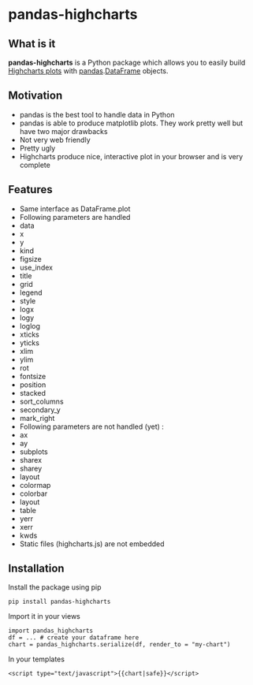 # pandas-highcharts #

## What is it ##

**pandas-highcharts** is a Python package which allows you to easily build [Highcharts plots](http://www.highcharts.com/ "Highcharts") with [pandas](https://github.com/pydata/pandas "pandas").[DataFrame](http://pandas.pydata.org/pandas-docs/dev/generated/pandas.DataFrame.html "DataFrame") objects.

## Motivation ##

* pandas is the best tool to handle data in Python
* pandas is able to produce matplotlib plots. They work pretty well but have two major drawbacks
 * Not very web friendly
 * Pretty ugly
* Highcharts produce nice, interactive plot in your browser and is very complete

## Features ##

* Same interface as DataFrame.plot
* Following parameters are handled
 * data
 * x
 * y
 * kind
 * figsize
 * use_index
 * title
 * grid
 * legend
 * style
 * logx
 * logy
 * loglog
 * xticks
 * yticks
 * xlim
 * ylim
 * rot
 * fontsize
 * position
 * stacked
 * sort_columns
 * secondary_y
 * mark_right
* Following parameters are not handled (yet) :
 * ax
 * ay
 * subplots
 * sharex
 * sharey
 * layout
 * colormap
 * colorbar
 * layout
 * table
 * yerr
 * xerr
 * kwds
* Static files (highcharts.js) are not embedded

## Installation ##

Install the package using pip

    pip install pandas-highcharts

Import it in your views

    import pandas_highcharts
    df = ... # create your dataframe here
    chart = pandas_highcharts.serialize(df, render_to = "my-chart")

In your templates

    <script type="text/javascript">{{chart|safe}}</script>
